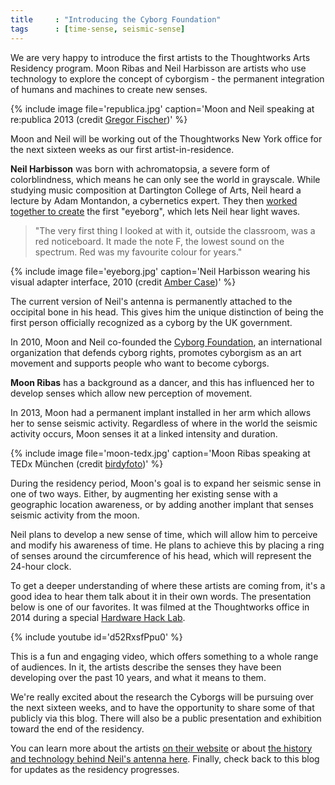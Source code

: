 ```yaml
---
title     : "Introducing the Cyborg Foundation"
tags      : [time-sense, seismic-sense]
---
```

We are very happy to introduce the first artists to the Thoughtworks Arts Residency program. Moon Ribas and Neil Harbisson are artists who use technology to explore the concept of cyborgism - the permanent integration of humans and machines to create new senses.

{% include image file='republica.jpg'
   caption='Moon and Neil speaking at re:publica 2013 (credit <a href="https://www.flickr.com/photos/re-publica/8719248246/in/photolist-ehuqJj-ehqnmQ-ehqnh5-ehoGKB-ehoGP4-nvx7Uz-59nbLe-nvBQdE-nvBQ5J-59vhrc-eikB4T-59zvGY-59ndD8-59zwkd-59zw3E-nvCqXi-eikAMg-59vhGr-59ndVr-59nd4v-59rqej-59ndne/">Gregor Fischer</a>)' %}

Moon and Neil will be working out of the Thoughtworks New York office for the next sixteen weeks as our first artist-in-residence.

<!--excerpt-ends-->

**Neil Harbisson** was born with achromatopsia, a severe form of colorblindness, which means he can only see the world in grayscale. While studying music composition at Dartington College of Arts, Neil heard a lecture by Adam Montandon, a cybernetics expert. They then [worked together to create](http://cyborgproject.com/pdf/Neil-Harbisson-A-cyborg-artist.pdf) the first "eyeborg", which lets Neil hear light waves.

> "The very first thing I looked at with it, outside the classroom, was a red noticeboard. It made the note F, the lowest sound on the spectrum. Red was my favourite colour for years."

{% include image file='eyeborg.jpg'
   caption='Neil Harbisson wearing his visual adapter interface, 2010 (credit <a href="https://www.flickr.com/photos/caseorganic/4677660848/">Amber Case</a>)' %}

The current version of Neil's antenna is permanently attached to the occipital bone in his head. This gives him the unique distinction of being the first person officially recognized as a cyborg by the UK government.

In 2010, Moon and Neil co-founded the [Cyborg Foundation](https://en.wikipedia.org/wiki/Cyborg_Foundation), an international organization that defends cyborg rights, promotes cyborgism as an art movement and supports people who want to become cyborgs.

**Moon Ribas** has a background as a dancer, and this has influenced her to develop senses which allow new perception of movement.

In 2013, Moon had a permanent implant installed in her arm which allows her to sense seismic activity. Regardless of where in the world the seismic activity occurs, Moon senses it at a linked intensity and duration.

{% include image file='moon-tedx.jpg'
   caption='Moon Ribas speaking at TEDx M&#252;nchen (credit <a href="https://www.flickr.com/photos/tedxberlin/15921938041/">birdyfoto</a>)' %}

During the residency period, Moon's goal is to expand her seismic sense in one of two ways. Either, by augmenting her existing sense with a geographic location awareness, or by adding another implant that senses seismic activity from the moon.

Neil plans to develop a new sense of time, which will allow him to perceive and modify his awareness of time. He plans to achieve this by placing a ring of senses around the circumference of his head, which will represent the 24-hour clock.

To get a deeper understanding of where these artists are coming from, it's a good idea to hear them talk about it in their own words. The presentation below is one of our favorites. It was filmed at the Thoughtworks office in 2014 during a special [Hardware Hack Lab](http://hardwarehacklab.io).

{% include youtube id='d52RxsfPpu0' %}

This is a fun and engaging video, which offers something to a whole range of audiences. In it, the artists describe the senses they have been developing over the past 10 years, and what it means to them.

We're really excited about the research the Cyborgs will be pursuing over the next sixteen weeks, and to have the opportunity to share some of that publicly via this blog. There will also be a public presentation and exhibition toward the end of the residency.

You can learn more about the artists [on their website](http://cyborgproject.com/) or about [the history and technology behind Neil's antenna here](http://cyborgproject.com/pdf/Neil-Harbisson-A-cyborg-artist.pdf). Finally, check back to this blog for updates as the residency progresses.